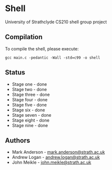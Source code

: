 Shell
=====

University of Strathclyde CS210 shell group project

## Compilation
To compile the shell, please execute:

```gcc main.c -pedantic -Wall -std=c99 -o shell```

## Status
* Stage one - done
* Stage two - done
* Stage three - done
* Stage four - done
* Stage five - done
* Stage six - done
* Stage seven - done
* Stage eight - done
* Stage nine - done

## Authors
* Mark Anderson - <mark.anderson@strath.ac.uk>
* Andrew Logan - <andrew.logan@strath.ac.uk>
* John Meikle - <john.meikle@strath.ac.uk>

